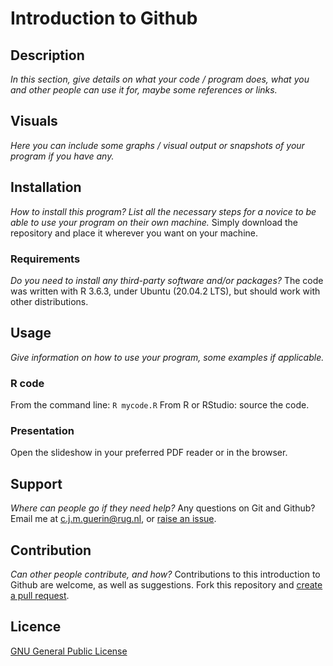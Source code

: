 # Introduction to Github

## Description
*In this section, give details on what your code / program does, what you and other people can use it for, maybe some references or links.*

## Visuals
*Here you can include some graphs / visual output or snapshots of your program if you have any.*

## Installation
*How to install this program? List all the necessary steps for a novice to be able to use your program on their own machine.*
Simply download the repository and place it wherever you want on your machine.

### Requirements
*Do you need to install any third-party software and/or packages?*
The code was written with R 3.6.3, under Ubuntu (20.04.2 LTS), but should work with other distributions.

## Usage
*Give information on how to use your program, some examples if applicable.*

### R code
From the command line: `R mycode.R`
From R or RStudio: source the code.

### Presentation
Open the slideshow in your preferred PDF reader or in the browser.

## Support
*Where can people go if they need help?*
Any questions on Git and Github? Email me at <c.j.m.guerin@rug.nl>, or [raise an issue](https://docs.github.com/en/issues/tracking-your-work-with-issues/creating-an-issue).

## Contribution
*Can other people contribute, and how?*
Contributions to this introduction to Github are welcome, as well as suggestions. Fork this repository and [create a pull request](https://docs.github.com/en/github/collaborating-with-pull-requests/proposing-changes-to-your-work-with-pull-requests/creating-a-pull-request).

## Licence
[GNU General Public License](https://github.com/ClaireGuerin/github-introduction/LICENSE)
